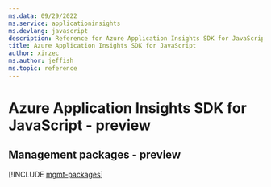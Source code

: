```yaml
---
ms.data: 09/29/2022
ms.service: applicationinsights
ms.devlang: javascript
description: Reference for Azure Application Insights SDK for JavaScript
title: Azure Application Insights SDK for JavaScript
author: xirzec
ms.author: jeffish
ms.topic: reference
---
```

# Azure Application Insights SDK for JavaScript - preview

## Management packages - preview
[!INCLUDE [mgmt-packages](application-insights-mgmt-index.md)]